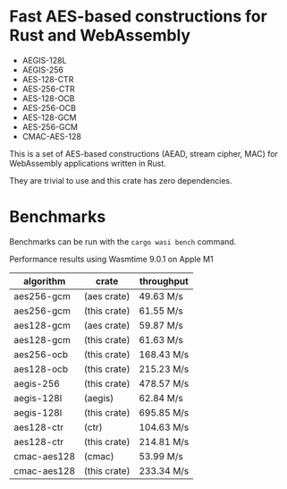# Fast AES-based constructions for Rust and WebAssembly

* AEGIS-128L
* AEGIS-256
* AES-128-CTR
* AES-256-CTR
* AES-128-OCB
* AES-256-OCB
* AES-128-GCM
* AES-256-GCM
* CMAC-AES-128

This is a set of AES-based constructions (AEAD, stream cipher, MAC) for WebAssembly applications written in Rust.

They are trivial to use and this crate has zero dependencies.

# Benchmarks

Benchmarks can be run with the `cargo wasi bench` command.

Performance results using Wasmtime 9.0.1 on Apple M1

| algorithm   | crate        | throughput |
| ----------- | ------------ | ---------- |
| aes256-gcm  | (aes crate)  | 49.63 M/s  |
| aes256-gcm  | (this crate) | 61.55 M/s  |
| aes128-gcm  | (aes crate)  | 59.87 M/s  |
| aes128-gcm  | (this crate) | 61.63 M/s  |
| aes256-ocb  | (this crate) | 168.43 M/s |
| aes128-ocb  | (this crate) | 215.23 M/s |
| aegis-256   | (this crate) | 478.57 M/s |
| aegis-128l  | (aegis)      | 62.84 M/s  |
| aegis-128l  | (this crate) | 695.85 M/s |
| aes128-ctr  | (ctr)        | 104.63 M/s |
| aes128-ctr  | (this crate) | 214.81 M/s |
| cmac-aes128 | (cmac)       | 53.99 M/s  |
| cmac-aes128 | (this crate) | 233.34 M/s |
